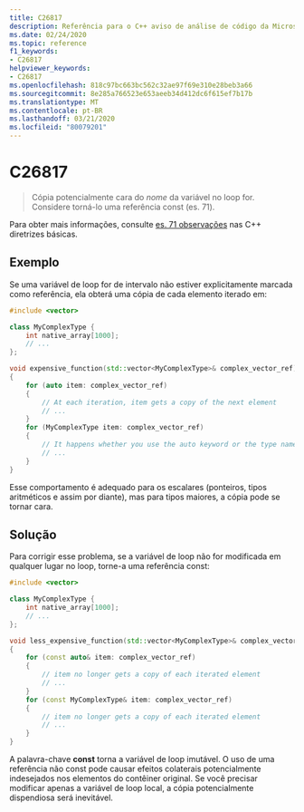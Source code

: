 ```yaml
---
title: C26817
description: Referência para o C++ aviso de análise de código da Microsoft C26817 no Visual Studio.
ms.date: 02/24/2020
ms.topic: reference
f1_keywords:
- C26817
helpviewer_keywords:
- C26817
ms.openlocfilehash: 818c97bc663bc562c32ae97f69e310e28beb3a66
ms.sourcegitcommit: 8e285a766523e653aeeb34d412dc6f615ef7b17b
ms.translationtype: MT
ms.contentlocale: pt-BR
ms.lasthandoff: 03/21/2020
ms.locfileid: "80079201"
---
```

# <a name="c26817"></a>C26817

> Cópia potencialmente cara do *nome* da variável no loop for. Considere torná-lo uma referência const (es. 71).

Para obter mais informações, consulte [es. 71 observações](https://github.com/isocpp/CppCoreGuidelines/blob/master/CppCoreGuidelines.md#note-217) nas C++ diretrizes básicas.

## <a name="example"></a>Exemplo

Se uma variável de loop for de intervalo não estiver explicitamente marcada como referência, ela obterá uma cópia de cada elemento iterado em:

```cpp
#include <vector>

class MyComplexType {
    int native_array[1000];
    // ...
};

void expensive_function(std::vector<MyComplexType>& complex_vector_ref)
{
    for (auto item: complex_vector_ref)
    {
        // At each iteration, item gets a copy of the next element
        // ...
    }
    for (MyComplexType item: complex_vector_ref)
    {
        // It happens whether you use the auto keyword or the type name
        // ...
    }
}
```

Esse comportamento é adequado para os escalares (ponteiros, tipos aritméticos e assim por diante), mas para tipos maiores, a cópia pode se tornar cara.

## <a name="solution"></a>Solução

Para corrigir esse problema, se a variável de loop não for modificada em qualquer lugar no loop, torne-a uma referência const:

```cpp
#include <vector>

class MyComplexType {
    int native_array[1000];
    // ...
};

void less_expensive_function(std::vector<MyComplexType>& complex_vector_ref)
{
    for (const auto& item: complex_vector_ref)
    {
        // item no longer gets a copy of each iterated element
        // ...
    }
    for (const MyComplexType& item: complex_vector_ref)
    {
        // item no longer gets a copy of each iterated element
        // ...
    }
}
```

A palavra-chave **const** torna a variável de loop imutável. O uso de uma referência não const pode causar efeitos colaterais potencialmente indesejados nos elementos do contêiner original. Se você precisar modificar apenas a variável de loop local, a cópia potencialmente dispendiosa será inevitável.

